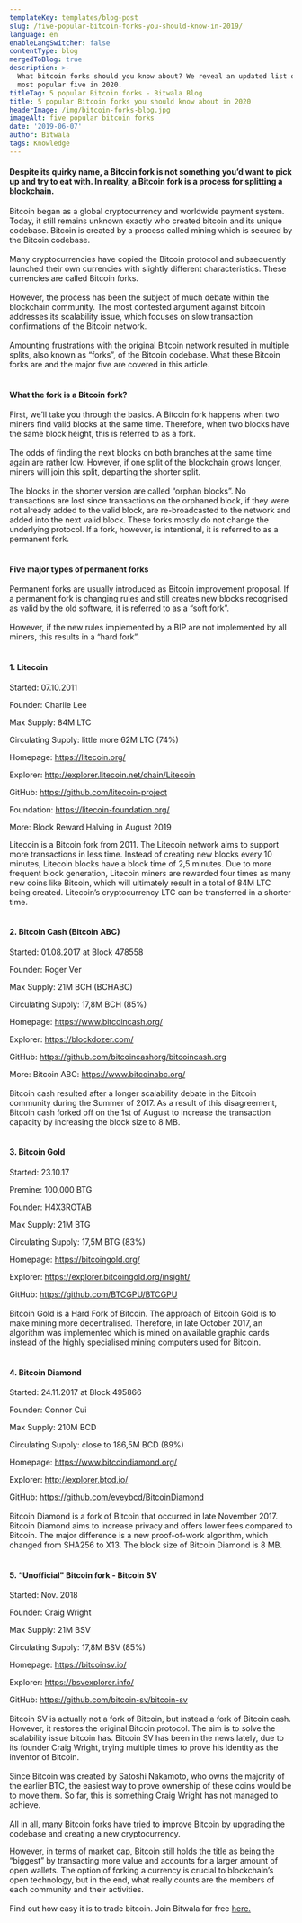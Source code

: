 ```yaml
---
templateKey: templates/blog-post
slug: /five-popular-bitcoin-forks-you-should-know-in-2019/
language: en
enableLangSwitcher: false
contentType: blog
mergedToBlog: true
description: >-
  What bitcoin forks should you know about? We reveal an updated list of the
  most popular five in 2020.
titleTag: 5 popular Bitcoin forks - Bitwala Blog
title: 5 popular Bitcoin forks you should know about in 2020
headerImage: /img/bitcoin-forks-blog.jpg
imageAlt: five popular bitcoin forks
date: '2019-06-07'
author: Bitwala
tags: Knowledge
---
```

#### Despite its quirky name, a Bitcoin fork is not something you’d want to pick up and try to eat with. In reality, a Bitcoin fork is a process for splitting a blockchain.

Bitcoin began as a global cryptocurrency and worldwide payment system. Today, it still remains unknown exactly who created bitcoin and its unique codebase. Bitcoin is created by a process called mining which is secured by the Bitcoin codebase. <br> <br> Many cryptocurrencies have copied the Bitcoin protocol and subsequently launched their own currencies with slightly different characteristics. These currencies are called Bitcoin forks.
<br> <br> However, the process has been the subject of much debate within the blockchain community. The most contested argument against bitcoin addresses its scalability issue, which focuses on slow transaction confirmations of the Bitcoin network. 
<br> <br> Amounting frustrations with the original Bitcoin network resulted in multiple splits, also known as “forks”, of the Bitcoin codebase. What these Bitcoin forks are and the major five are covered in this article.
<br> <br>

#### What the fork is a Bitcoin fork?

First, we’ll take you through the basics. A Bitcoin fork happens when two miners find valid blocks at the same time. Therefore, when two blocks have the same block height, this is referred to as a fork. <br> <br> The odds of finding the next blocks on both branches at the same time again are rather low. However, if one split of the blockchain grows longer, miners will join this split, departing the shorter split. 
<br> <br> The blocks in the shorter version are called “orphan blocks”.  No transactions are lost since transactions on the orphaned block, if they were not already added to the valid block, are re-broadcasted to the network and added into the next valid block. These forks mostly do not change the underlying protocol. If a fork, however, is intentional, it is referred to as a permanent fork. 
<br> <br>

#### Five major types of permanent forks

Permanent forks are usually introduced as Bitcoin improvement proposal. If a permanent fork is changing rules and still creates new blocks recognised as valid by the old software, it is referred to as a “soft fork”. <br> <br> However, if the new rules implemented by a BIP are not implemented by all miners, this results in a “hard fork”.
<br> <br>

#### 1. Litecoin

Started: 07.10.2011

Founder: Charlie Lee

Max Supply: 84M LTC

Circulating Supply: little more 62M LTC (74%)

Homepage: https://litecoin.org/

Explorer: http://explorer.litecoin.net/chain/Litecoin

GitHub: https://github.com/litecoin-project

Foundation: https://litecoin-foundation.org/

More: Block Reward Halving in August 2019

Litecoin is a Bitcoin fork from 2011. The Litecoin network aims to support more transactions in less time. Instead of creating new blocks every 10 minutes, Litecoin blocks have a block time of 2,5 minutes. Due to more frequent block generation, Litecoin miners are rewarded four times as many new coins like Bitcoin, which will ultimately result in a total of 84M LTC being created. Litecoin’s cryptocurrency LTC can be transferred in a shorter time. <br> <br>

#### 2. Bitcoin Cash (Bitcoin ABC)

Started: 01.08.2017 at Block 478558

Founder: Roger Ver

Max Supply: 21M BCH (BCHABC)

Circulating Supply: 17,8M BCH (85%)

Homepage: https://www.bitcoincash.org/

Explorer: https://blockdozer.com/

GitHub: https://github.com/bitcoincashorg/bitcoincash.org

More: Bitcoin ABC: https://www.bitcoinabc.org/ <br> <br> Bitcoin cash resulted after a longer scalability debate in the Bitcoin community during the Summer of 2017. As a result of this disagreement, Bitcoin cash forked off on the 1st of August to increase the transaction capacity by increasing the block size to 8 MB.
<br> <br>

#### 3. Bitcoin Gold

Started: 23.10.17

Premine: 100,000 BTG

Founder: H4X3ROTAB

Max Supply: 21M BTG

Circulating Supply: 17,5M BTG (83%)

Homepage: https://bitcoingold.org/

Explorer: https://explorer.bitcoingold.org/insight/

GitHub: https://github.com/BTCGPU/BTCGPU <br> <br> Bitcoin Gold is a Hard Fork of Bitcoin. The approach of Bitcoin Gold is to make mining more decentralised. Therefore, in late October 2017, an algorithm was implemented which is mined on available graphic cards instead of the highly specialised mining computers used for Bitcoin.
<br> <br>

#### 4. Bitcoin Diamond

Started: 24.11.2017 at Block 495866

Founder: Connor Cui

Max Supply: 210M BCD

Circulating Supply: close to 186,5M BCD (89%)

Homepage: https://www.bitcoindiamond.org/

Explorer: http://explorer.btcd.io/

GitHub: https://github.com/eveybcd/BitcoinDiamond <br> <br> Bitcoin Diamond is a fork of Bitcoin that occurred in late November 2017. Bitcoin Diamond aims to increase privacy and offers lower fees compared to Bitcoin. The major difference is a new proof-of-work algorithm, which changed from SHA256 to X13. The block size of Bitcoin Diamond is 8 MB.
<br> <br>

#### 5. “Unofficial" Bitcoin fork - Bitcoin SV

Started: Nov. 2018

Founder: Craig Wright

Max Supply: 21M BSV

Circulating Supply: 17,8M BSV (85%)

Homepage: https://bitcoinsv.io/

Explorer: https://bsvexplorer.info/

GitHub: https://github.com/bitcoin-sv/bitcoin-sv <br> <br> Bitcoin SV is actually not a fork of Bitcoin, but instead a fork of Bitcoin cash. However, it restores the original Bitcoin protocol. The aim is to solve the scalability issue bitcoin has. Bitcoin SV has been in the news lately, due to its founder Craig Wright, trying multiple times to prove his identity as the inventor of Bitcoin. 
<br> <br> Since Bitcoin was created by Satoshi Nakamoto, who owns the majority of the earlier BTC, the easiest way to prove ownership of these coins would be to move them. So far, this is something Craig Wright has not managed to achieve.
<br> <br> All in all, many Bitcoin forks have tried to improve Bitcoin by upgrading the codebase and creating a new cryptocurrency.

However, in terms of market cap, Bitcoin still holds the title as being the “biggest” by transacting more value and accounts for a larger amount of open wallets. The option of forking a currency is crucial to blockchain’s open technology, but in the end, what really counts are the members of each community and their activities. <br> <br> Find out how easy it is to trade bitcoin. Join Bitwala for free [here.](https://app.bitwala.com/onboarding) <br> <br>
